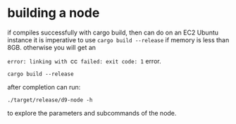 # building a node

if compiles successfully with cargo build, then can do
on an EC2 Ubuntu instance it is imperative to use `cargo build --release` if memory is less than 8GB. otherwise you will get an

`error: linking with `cc` failed: exit code: 1` error.

```
cargo build --release
```

after completion can run:

```
./target/release/d9-node -h
```

to explore the parameters and subcommands of the node.
